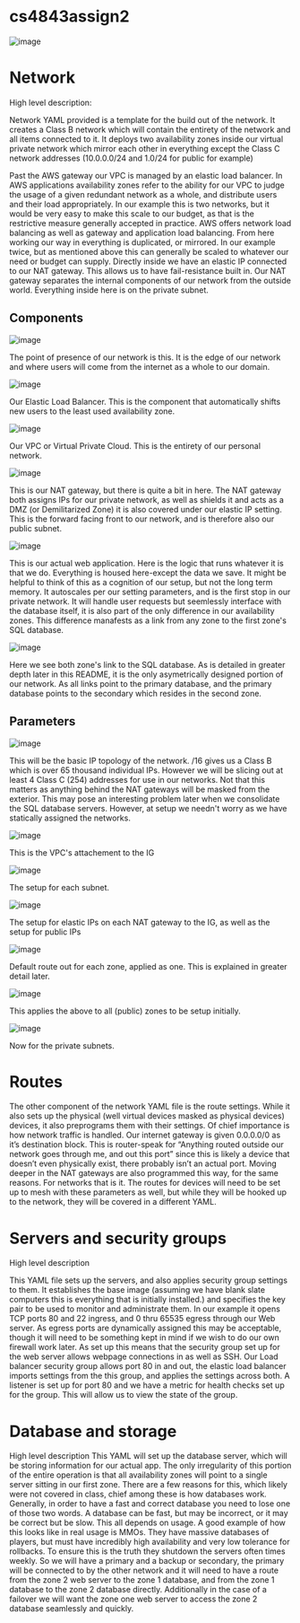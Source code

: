 # cs4843assign2

![image](https://user-images.githubusercontent.com/93015308/163276641-277665b9-8869-49c1-9523-7abb20d49d79.png)


# Network

High level description:

Network YAML provided is a template for the build out of the network. It creates a Class B network which will contain the entirety of the network and all items connected to it. It deploys two availability zones inside our virtual private network which mirror each other in everything except the Class C network addresses (10.0.0.0/24 and 1.0/24 for public for example) 

Past the AWS gateway our VPC is managed by an elastic load balancer. In AWS applications availability zones refer to the ability for our VPC to judge the usage of a given redundant network as a whole, and distribute users and their load appropriately.  In our example this is two networks, but it would be very easy to make this scale to our budget, as that is the restrictive measure generally accepted in practice.  AWS offers network load balancing as well as gateway and application load balancing. From here working our way in everything is duplicated, or mirrored. In our example twice, but as mentioned above this can generally be scaled to whatever our need or budget can supply. Directly inside we have an elastic IP connected to our NAT gateway. This allows us to have fail-resistance built in. Our NAT gateway separates the internal components of our network from the outside world. Everything inside here is on the private subnet. 

## Components

![image](https://user-images.githubusercontent.com/93015308/163276765-b8ef4159-bbe4-436f-b7e0-e4eb8cd2ac84.png)

The point of presence of our network is this. It is the edge of our network and where users will come from the internet as a whole to our domain.

![image](https://user-images.githubusercontent.com/93015308/163277716-88ce1bb6-52cd-42c2-b327-b22c829464dd.png)

Our Elastic Load Balancer. This is the component that automatically shifts new users to the least used availability zone.

![image](https://user-images.githubusercontent.com/93015308/163277743-2a02a87d-bf93-4aea-865b-7d6887ad5402.png)

Our VPC or Virtual Private Cloud. This is the entirety of our personal network.

![image](https://user-images.githubusercontent.com/93015308/163278345-31098fef-2dbd-45ee-b217-3ae4453968d7.png)

This is our NAT gateway, but there is quite a bit in here. The NAT gateway both assigns IPs for our private network, as well as shields it and acts as a DMZ (or Demilitarized Zone) it is also covered under our elastic IP setting. This is the forward facing front to our network, and is therefore also our public subnet. 

![image](https://user-images.githubusercontent.com/93015308/163278645-12cc5a72-8e8f-47ce-8fff-ede97a21f86f.png)

This is our actual web application. Here is the logic that runs whatever it is that we do. Everything is housed here-except the data we save. It might be helpful to think of this as a cognition of our setup, but not the long term memory. It autoscales per our setting parameters, and is the first stop in our private network. It will handle user requests but seemlessly interface with the database itself, it is also part of the only difference in our availability zones. This difference manafests as a link from any zone to the first zone's SQL database.

![image](https://user-images.githubusercontent.com/93015308/163279040-02eae5a8-e67f-43f3-8827-cf4486858dd5.png)

Here we see both zone's link to the SQL database. As is detailed in greater depth later in this README, it is the only asymetrically designed portion of our network. As all links point to the primary database, and the primary database points to the secondary which resides in the second zone.

## Parameters

![image](https://user-images.githubusercontent.com/93015308/163276952-95c4afab-1814-410e-a46a-ac11e205d3c0.png)

This will be the basic IP topology of the network. /16 gives us a Class B which is over 65 thousand individual IPs. However we will be slicing out at least 4 Class C (254) addresses for use in our networks. Not that this matters as anything behind the NAT gateways will be masked from the exterior. This may pose an interesting problem later when we consolidate the SQL database servers. However, at setup we needn't worry as we have statically assigned the networks.

![image](https://user-images.githubusercontent.com/93015308/163277520-ec081144-23aa-421e-bbe5-f4b7ae609fb9.png)

This is the VPC's attachement to the IG

![image](https://user-images.githubusercontent.com/93015308/163279920-d5aeb34a-a6d3-4e01-8248-a8cdec2c7410.png)

The setup for each subnet.

![image](https://user-images.githubusercontent.com/93015308/163280025-3ee7978d-2d3b-40b5-b843-e9c947f4aa32.png)

The setup for elastic IPs on each NAT gateway to the IG, as well as the setup for public IPs

![image](https://user-images.githubusercontent.com/93015308/163280154-d78ba060-2abc-4c1b-a74a-753e32e2ad3f.png)

Default route out for each zone, applied as one. This is explained in greater detail later.

![image](https://user-images.githubusercontent.com/93015308/163280393-4a8fce8f-9cb2-4e4b-9748-32f0741ac2f0.png)

This applies the above to all (public) zones to be setup initially.

![image](https://user-images.githubusercontent.com/93015308/163280506-4125819d-5fae-4361-a507-8fc7952a4aa8.png)

Now for the private subnets.


# Routes
The other component of the network YAML file is the route settings. While it also sets up the physical (well virtual devices masked as physical devices) devices, it also preprograms them with their settings. Of chief importance is how network traffic is handled. Our internet gateway is given 0.0.0.0/0 as it’s destination block. This is router-speak for “Anything routed outside our network goes through me, and out this port” since this is likely a device that doesn’t even physically exist, there probably isn’t an actual port. Moving deeper in the NAT gateways are also programmed this way, for the same reasons. 
For networks that is it. The routes for devices will need to be set up to mesh with these parameters as well, but while they will be hooked up to the network, they will be covered in a different YAML.

#	Servers and security groups
High level description

This YAML file sets up the servers, and also applies security group settings to them. It establishes the base image (assuming we have blank slate computers this is everything that is initially installed.) and specifies the key pair to be used to monitor and administrate them. In our example it opens TCP ports 80 and 22 ingress, and 0 thru 65535 egress through our Web server. As egress ports are dynamically assigned this may be acceptable, though it will need to be something kept in mind if we wish to do our own firewall work later. As set up this means that the security group set up for the web server allows webpage connections in as well as SSH.
Our Load balancer security group allows port 80 in and out, the elastic load balancer imports settings from the this group, and applies the settings across both. A listener is set up for port 80 and we have a metric for health checks set up for the group. This will allow us to view the state of the group.

#	Database and storage
High level description
This YAML will set up the database server, which will be storing information for our actual app. The only irregularity of this portion of the entire operation is that all availability zones will point to a single server sitting in our first zone. There are a few reasons for this, which likely were not covered in class, chief among these is how databases work. Generally, in order to have a fast and correct database you need to lose one of those two words. A database can be fast, but may be incorrect, or it may be correct but be slow. This all depends on usage. A good example of how this looks like in real usage is MMOs. They have massive databases of players, but must have incredibly high availability and very low tolerance for rollbacks. To ensure this is the truth they shutdown the servers often times weekly.  So we will have a primary and a backup or secondary, the primary will be connected to by the other network and it will need to have a route from the zone 2 web server to the zone 1 database, and from the zone 1 database to the zone 2 database directly. Additionally in the case of a failover we will want the zone one web server to access the zone 2 database seamlessly and quickly.
